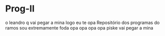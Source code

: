 # Prog-II
o leandro q vai pegar a mina
logo eu te opa
Repositório dos programas do ramos
sou extremamente foda
opa opa opa opa
piske vai pegar a mina
